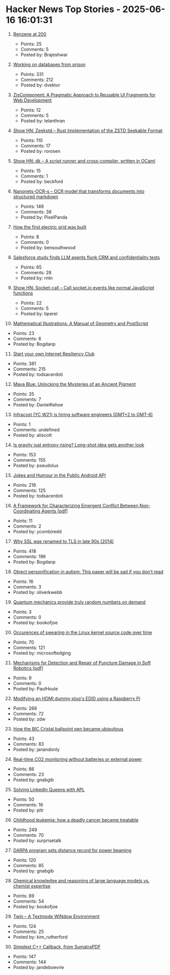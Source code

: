 # Hacker News Top Stories - 2025-06-16 16:01:31

1. [Benzene at 200](https://www.chemistryworld.com/opinion/benzene-at-200/4021504.article)
   - Points: 25
   - Comments: 5
   - Posted by: Brajeshwar

2. [Working on databases from prison](https://turso.tech/blog/working-on-databases-from-prison)
   - Points: 331
   - Comments: 212
   - Posted by: dvektor

3. [ZjsComponent: A Pragmatic Approach to Reusable UI Fragments for Web Development](https://arxiv.org/abs/2506.11016)
   - Points: 12
   - Comments: 5
   - Posted by: lelanthran

4. [Show HN: Zeekstd – Rust Implementation of the ZSTD Seekable Format](https://github.com/rorosen/zeekstd)
   - Points: 110
   - Comments: 17
   - Posted by: rorosen

5. [Show HN: dk – A script runner and cross-compiler, written in OCaml](https://diskuv.com/dk/help/latest/)
   - Points: 15
   - Comments: 1
   - Posted by: beckford

6. [Nanonets-OCR-s – OCR model that transforms documents into structured markdown](https://huggingface.co/nanonets/Nanonets-OCR-s)
   - Points: 149
   - Comments: 38
   - Posted by: PixelPanda

7. [How the first electric grid was built](https://www.worksinprogress.news/p/how-the-worlds-first-electric-grid)
   - Points: 8
   - Comments: 0
   - Posted by: bensouthwood

8. [Salesforce study finds LLM agents flunk CRM and confidentiality tests](https://www.theregister.com/2025/06/16/salesforce_llm_agents_benchmark/)
   - Points: 65
   - Comments: 28
   - Posted by: rntn

9. [Show HN: Socket-call – Call socket.io events like normal JavaScript functions](https://github.com/bperel/socket-call)
   - Points: 22
   - Comments: 5
   - Posted by: bperel

10. [Mathematical Illustrations: A Manual of Geometry and PostScript](https://personal.math.ubc.ca/~cass/graphics/text/www/)
   - Points: 23
   - Comments: 6
   - Posted by: Bogdanp

11. [Start your own Internet Resiliency Club](https://bowshock.nl/irc/)
   - Points: 381
   - Comments: 215
   - Posted by: todsacerdoti

12. [Maya Blue: Unlocking the Mysteries of an Ancient Pigment](https://www.mexicolore.co.uk/maya/home/maya-blue-unlocking-the-mysteries-of-an-ancient-pigment)
   - Points: 35
   - Comments: 7
   - Posted by: DanielKehoe

13. [Infracost (YC W21) is hiring software engineers (GMT+2 to GMT-6)](https://infracost.io/join-the-team)
   - Points: 1
   - Comments: undefined
   - Posted by: aliscott

14. [Is gravity just entropy rising? Long-shot idea gets another look](https://www.quantamagazine.org/is-gravity-just-entropy-rising-long-shot-idea-gets-another-look-20250613/)
   - Points: 153
   - Comments: 155
   - Posted by: pseudolus

15. [Jokes and Humour in the Public Android API](https://voxelmanip.se/2025/06/14/jokes-and-humour-in-the-public-android-api/)
   - Points: 216
   - Comments: 125
   - Posted by: todsacerdoti

16. [A Framework for Characterizing Emergent Conflict Between Non-Coordinating Agents [pdf]](https://paperclipmaximizer.ai/Unaware_Adversaries.pdf)
   - Points: 11
   - Comments: 2
   - Posted by: ycombiredd

17. [Why SSL was renamed to TLS in late 90s (2014)](https://tim.dierks.org/2014/05/security-standards-and-name-changes-in.html)
   - Points: 418
   - Comments: 196
   - Posted by: Bogdanp

18. [Object personification in autism: This paper will be sad if you don't read](https://pubmed.ncbi.nlm.nih.gov/30101594/)
   - Points: 16
   - Comments: 3
   - Posted by: oliverkwebb

19. [Quantum mechanics provide truly random numbers on demand](https://phys.org/news/2025-06-quantum-mechanics-random-demand.html)
   - Points: 3
   - Comments: 0
   - Posted by: bookofjoe

20. [Occurences of swearing in the Linux kernel source code over time](https://www.vidarholen.net/contents/wordcount/#fuck*,shit*,damn*,idiot*,retard*,crap*)
   - Points: 70
   - Comments: 121
   - Posted by: microsoftedging

21. [Mechanisms for Detection and Repair of Puncture Damage in Soft Robotics [pdf]](https://smr.unl.edu/papers/Krings_et_al-2025-ICRA.pdf)
   - Points: 9
   - Comments: 0
   - Posted by: PaulHoule

22. [Modifying an HDMI dummy plug's EDID using a Raspberry Pi](https://www.downtowndougbrown.com/2025/06/modifying-an-hdmi-dummy-plugs-edid-using-a-raspberry-pi/)
   - Points: 266
   - Comments: 72
   - Posted by: zdw

23. [How the BIC Cristal ballpoint pen became ubiquitous](https://www.openculture.com/2025/06/how-the-bic-cristal-ballpoint-pen-became-the-most-successful-product-in-history.html)
   - Points: 43
   - Comments: 83
   - Posted by: janandonly

24. [Real-time CO2 monitoring without batteries or external power](https://news.kaist.ac.kr/newsen/html/news/?mode=V&mng_no=47450)
   - Points: 86
   - Comments: 23
   - Posted by: gnabgib

25. [Solving LinkedIn Queens with APL](https://pitr.ca/2025-06-14-queens)
   - Points: 50
   - Comments: 16
   - Posted by: pitr

26. [Childhood leukemia: how a deadly cancer became treatable](https://ourworldindata.org/childhood-leukemia-treatment-history)
   - Points: 249
   - Comments: 70
   - Posted by: surprisetalk

27. [DARPA program sets distance record for power beaming](https://www.darpa.mil/news/2025/darpa-program-distance-record-power-beaming)
   - Points: 120
   - Comments: 85
   - Posted by: gnabgib

28. [Chemical knowledge and reasoning of large language models vs. chemist expertise](https://www.nature.com/articles/s41557-025-01815-x)
   - Points: 89
   - Comments: 54
   - Posted by: bookofjoe

29. [Twin – A Textmode WINdow Environment](https://github.com/cosmos72/twin)
   - Points: 124
   - Comments: 25
   - Posted by: kim_rutherford

30. [Simplest C++ Callback, from SumatraPDF](https://blog.kowalczyk.info/a-stsj/simplest-c-callback-from-sumatrapdf.html)
   - Points: 147
   - Comments: 144
   - Posted by: jandeboevrie

